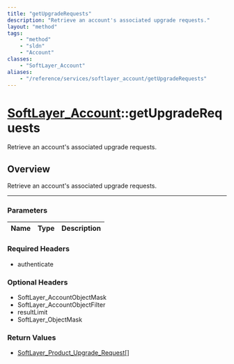 ```yaml
---
title: "getUpgradeRequests"
description: "Retrieve an account's associated upgrade requests."
layout: "method"
tags:
    - "method"
    - "sldn"
    - "Account"
classes:
    - "SoftLayer_Account"
aliases:
    - "/reference/services/softlayer_account/getUpgradeRequests"
---
```

# [SoftLayer_Account](/reference/services/SoftLayer_Account)::getUpgradeRequests


Retrieve an account's associated upgrade requests.


## Overview 
Retrieve an account's associated upgrade requests.

-----

### Parameters 
|Name | Type | Description |
| --- | --- | --- |


### Required Headers
* authenticate


### Optional Headers
* SoftLayer_AccountObjectMask
* SoftLayer_AccountObjectFilter
* resultLimit
* SoftLayer_ObjectMask

### Return Values
* <a href='/reference/datatypes/SoftLayer_Product_Upgrade_Request'>SoftLayer_Product_Upgrade_Request[] </a>




